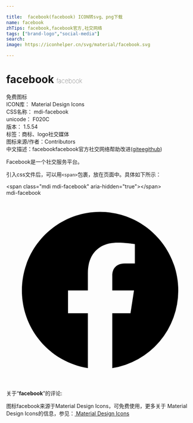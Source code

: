 ```yaml
---

title:  facebook(facebook) ICON转svg、png下载
name: facebook
zhTips: facebook,facebook官方,社交网络
tags: ["brand-logo","social-media"]
search: 
image: https://iconhelper.cn/svg/material/facebook.svg

---
```


# facebook  <small style="font-size: 60%;font-weight: 100">facebook</small>


<div class="detail-page">
<p>
<span><span class="badge-success badge">免费图标</span> </span>
<br/>
<span>
ICON库：
<span class="badge-secondary badge">Material Design Icons</span> 
</span>
<br/>
<span>
CSS名称：
<span class="badge-secondary badge">mdi-facebook</span> 
</span>
<br/>
<span>
unicode：
<span class="badge-secondary badge">F020C</span> 
<copy-btn content='F020C' btn-title=""></copy-btn>
<copy-btn :content='String.fromCodePoint(parseInt("F020C", 16))' btn-title="复制U"></copy-btn>
</span>
<br/>
<span>
版本：
<span class="badge-secondary badge">1.5.54</span> 
</span><br/><span>标签：<span class="badge-light badge"><router-link to="/tags/brand-logo.html">商标、logo</router-link></span><span class="badge-light badge"><router-link to="/tags/social-media.html">社交媒体</router-link></span></span>
<br/>
<span>图标来源/作者：<span class="badge-light badge">Contributors</span></span> 
<br/>
<span class="zh-detail">中文描述：<span class="badge-primary badge">facebook</span><span class="badge-primary badge">facebook官方</span><span class="badge-primary badge">社交网络</span><span class="help-link"><span>帮助改进</span>(<a href="https://gitee.com/liuwave/icon-helper/edit/master/json/material/facebook.json" target="_blank" rel="noopener noreferrer">gitee</a><a href="https://github.com/liuwave/icon-helper/edit/master/json/material/facebook.json" target="_blank" rel="noopener noreferrer">github</a></span>)</span><br/>
</p>
</div><div class="description description alert alert-light">Facebook是一个社交服务平台。</div>
<div class="alert alert-dark">
  <i class="mdi mdi-facebook mdi-48px"></i>
  <i class="mdi mdi-facebook mdi-36px"></i>
  <i class="mdi mdi-facebook mdi-24px"></i>
  <i class="mdi mdi-facebook mdi-18px"></i>
</div>
<div>
  <p>引入css文件后，可以用<code>&lt;span&gt;</code>包裹，放在页面中。具体如下所示：    
  </p>
  <div class="alert alert-primary" style="font-size: 14px">
    &lt;span class="mdi mdi-facebook" aria-hidden="true"&gt;&lt;/span&gt;
    <copy-btn content='<span class="mdi mdi-facebook" aria-hidden="true"></span>'></copy-btn>
  </div>
  <div class="alert alert-secondary">
    <i class="mdi mdi-facebook"
    style="font-size: 24px"
    aria-hidden="true"></i> mdi-facebook
    <copy-btn content="mdi-facebook" btn-title="复制图标名称"></copy-btn>
  </div>
</div>
<div id="svg" class="svg-wrap">
<svg xmlns="http://www.w3.org/2000/svg" viewBox="0 0 24 24"><path d="M12 2.04C6.5 2.04 2 6.53 2 12.06C2 17.06 5.66 21.21 10.44 21.96V14.96H7.9V12.06H10.44V9.85C10.44 7.34 11.93 5.96 14.22 5.96C15.31 5.96 16.45 6.15 16.45 6.15V8.62H15.19C13.95 8.62 13.56 9.39 13.56 10.18V12.06H16.34L15.89 14.96H13.56V21.96A10 10 0 0 0 22 12.06C22 6.53 17.5 2.04 12 2.04Z" /></svg>
</div>
<detail full-name='mdi-facebook'></detail>
<div class="icon-detail__container">
<p>关于“<b>facebook</b>”的评论:</p>
</div>
<Vssue title="关于“facebook”的评论" />    
<div><p>图标facebook来源于Material Design Icons，可免费使用，更多关于 Material Design Icons的信息，参见：<a target="_blank" href="https://iconhelper.cn/material.html"> Material Design Icons</a>
</p></div>
